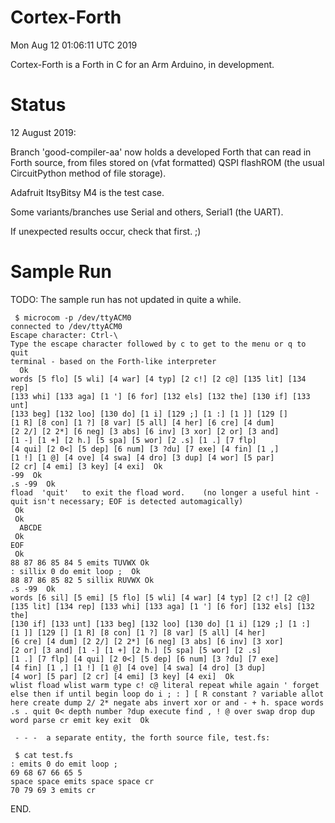 Cortex-Forth
============

Mon Aug 12 01:06:11 UTC 2019

Cortex-Forth is a Forth in C for an Arm Arduino, in development.

Status
======

12 August 2019:

Branch 'good-compiler-aa' now holds a developed Forth that
can read in Forth source, from files stored on (vfat formatted)
QSPI flashROM (the usual CircuitPython method of file storage).

Adafruit ItsyBitsy M4 is the test case.

Some variants/branches use Serial and others, Serial1 (the UART).

If unexpected results occur, check that first. ;)

Sample Run
==========

TODO: The sample run has not updated in quite a while.

```
 $ microcom -p /dev/ttyACM0
connected to /dev/ttyACM0
Escape character: Ctrl-\
Type the escape character followed by c to get to the menu or q to quit
terminal - based on the Forth-like interpreter
  Ok
words [5 flo] [5 wli] [4 war] [4 typ] [2 c!] [2 c@] [135 lit] [134 rep]  
[133 whi] [133 aga] [1 '] [6 for] [132 els] [132 the] [130 if] [133 unt]  
[133 beg] [132 loo] [130 do] [1 i] [129 ;] [1 :] [1 ]] [129 []  
[1 R] [8 con] [1 ?] [8 var] [5 all] [4 her] [6 cre] [4 dum]  
[2 2/] [2 2*] [6 neg] [3 abs] [6 inv] [3 xor] [2 or] [3 and]  
[1 -] [1 +] [2 h.] [5 spa] [5 wor] [2 .s] [1 .] [7 flp]  
[4 qui] [2 0<] [5 dep] [6 num] [3 ?du] [7 exe] [4 fin] [1 ,]  
[1 !] [1 @] [4 ove] [4 swa] [4 dro] [3 dup] [4 wor] [5 par]  
[2 cr] [4 emi] [3 key] [4 exi]  Ok
-99  Ok
.s -99  Ok
fload  'quit'   to exit the fload word.    (no longer a useful hint - quit isn't necessary; EOF is detected automagically)
 Ok
 Ok
  ABCDE   
 Ok
EOF 
 Ok
88 87 86 85 84 5 emits TUVWX Ok
: sillix 0 do emit loop ;  Ok
88 87 86 85 82 5 sillix RUVWX Ok
.s -99  Ok
words [6 sil] [5 emi] [5 flo] [5 wli] [4 war] [4 typ] [2 c!] [2 c@]  
[135 lit] [134 rep] [133 whi] [133 aga] [1 '] [6 for] [132 els] [132 the]  
[130 if] [133 unt] [133 beg] [132 loo] [130 do] [1 i] [129 ;] [1 :]  
[1 ]] [129 [] [1 R] [8 con] [1 ?] [8 var] [5 all] [4 her]  
[6 cre] [4 dum] [2 2/] [2 2*] [6 neg] [3 abs] [6 inv] [3 xor]  
[2 or] [3 and] [1 -] [1 +] [2 h.] [5 spa] [5 wor] [2 .s]  
[1 .] [7 flp] [4 qui] [2 0<] [5 dep] [6 num] [3 ?du] [7 exe]  
[4 fin] [1 ,] [1 !] [1 @] [4 ove] [4 swa] [4 dro] [3 dup]  
[4 wor] [5 par] [2 cr] [4 emi] [3 key] [4 exi]  Ok
wlist fload wlist warm type c! c@ literal repeat while again ' forget else then if until begin loop do i ; : ] [ R constant ? variable allot here create dump 2/ 2* negate abs invert xor or and - + h. space words .s . quit 0< depth number ?dup execute find , ! @ over swap drop dup word parse cr emit key exit  Ok

 - - -  a separate entity, the forth source file, test.fs:

 $ cat test.fs
: emits 0 do emit loop ;
69 68 67 66 65 5
space space emits space space cr
70 79 69 3 emits cr

```
END.

